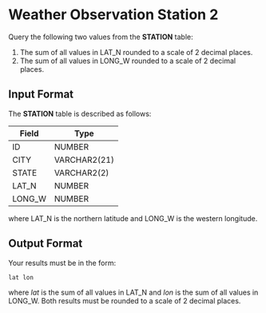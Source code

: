 # Weather Observation Station 2

Query the following two values from the **STATION** table:

1. The sum of all values in LAT_N rounded to a scale of 2 decimal places.
2. The sum of all values in LONG_W rounded to a scale of 2 decimal places.

## Input Format

The **STATION** table is described as follows:

| Field | Type |
|---|---|
| ID | NUMBER |
| CITY | VARCHAR2(21) |
| STATE | VARCHAR2(2) |
| LAT_N | NUMBER |
| LONG_W | NUMBER |

where LAT_N is the northern latitude and LONG_W is the western longitude.

## Output Format

Your results must be in the form:

``lat lon``

where *lat* is the sum of all values in LAT_N and *lon* is the sum of all values in LONG_W. Both results must be rounded to a scale of 2 decimal places.